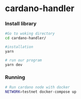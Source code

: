 # cardano-handler
### Install library

```bash
#Go to woking directory
cd cardano-handler/

#installation
yarn

# run our program 
yarn dev

```

### Running
```bash
# Run cardano node with docker
NETWORK=testnet docker-compose up

```